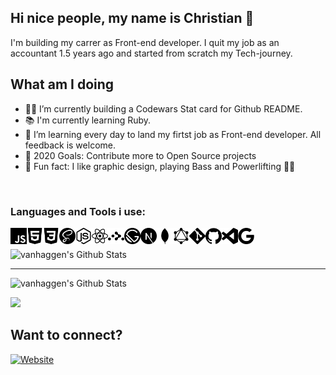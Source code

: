 
## Hi nice people, my name is Christian  👋
I'm building my carrer as Front-end developer. I quit my job as an accountant 1.5 years ago and started from scratch my Tech-journey.


## What am I doing

- 👨‍💻 I’m currently building a Codewars Stat card for Github README.
- 📚 I'm currently learning Ruby. 
- 🌿 I’m learning every day to land my firtst job as Front-end developer. All feedback is welcome.
- 🤝 2020 Goals: Contribute more to Open Source projects
- 🎡 Fun fact: I like graphic design, playing Bass and Powerlifting 🏋️‍♀️

<br />

### Languages and Tools i use:


<img align="left" alt="javascript" width="26px" src="./icons/javascript.svg" />
<img align="left" alt="html" width="26px" src="./icons/html5.svg" />
<img align="left" alt="css" width="26px" src="./icons/css3.svg" />
<img align="left" alt="sass" width="26px" src="./icons/sass.svg" />
<img align="left" alt="node" width="26px" src="./icons/node-dot-js.svg" />
<img align="left" alt="react" width="26px" src="./icons/react.svg" />
<img align="left" alt="router" width="26px" src="./icons/reactrouter.svg" />
<img align="left" alt="gatsby" width="26px" src="./icons/gatsby.svg" />
<img align="left" alt="next" width="26px" src="./icons/next-dot-js%20(1).svg" />
<img align="left" alt="mongodb" width="26px" src="./icons/mongodb.svg" />
<img align="left" alt="graphql" width="26px" src="./icons/graphql.svg" />
<img align="left" alt="git" width="26px" src="./icons/git.svg" />
<img align="left" alt="github" width="26px" src="./icons/github.svg" />
<img align="left" alt="visualsc" width="26px" src="./icons/visualstudiocode.svg" />
<img align="left" alt="google" width="26px" src="./icons/google.svg" />


<br />
<br />

<img alt="vanhaggen's Github Stats" src="https://github-readme-stats.vercel.app/api/top-langs/?username=vanhaaggen&layout=compact" />

---

<img alt="vanhaggen's Github Stats" src="https://github-readme-stats.vercel.app/api?username=vanhaaggen&show_icons=true" />

![](https://afternoon-wildwood-73334.herokuapp.com/?username=vanhaaggen&bright_mode=true)

## Want to connect?
[![Website](https://img.shields.io/static/v1?label=linkedin&logo=linkedin&labelColor=0077ee&style=for-the-badge&message=let%27s%20connect)](https://www.linkedin.com/in/christian-haag-dev/)

